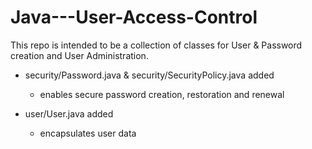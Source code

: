 # Java---User-Access-Control
This repo is intended to be a collection of classes for User &amp; Password creation and User Administration.

- security/Password.java & security/SecurityPolicy.java added
  - enables secure password creation, restoration and renewal

- user/User.java added
  - encapsulates user data
